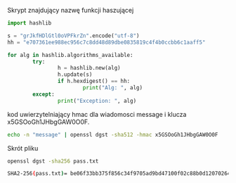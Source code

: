 
Skrypt znajdujący nazwę funkcji haszującej
```python
import hashlib

s = "grJkfHDlGtl0oVPFkrZn".encode("utf-8")
hh = "e707361ee988ec956c7c8dd48d89dbe0835819c4f4b0ccbb6c1aaff5"

for alg in hashlib.algorithms_available:
        try:
                h = hashlib.new(alg)
                h.update(s)
                if h.hexdigest() == hh:
                        print("Alg: ", alg)
        except:
                print("Exception: ", alg)

```

kod uwierzytelniający hmac dla wiadomosci message i klucza x5GSOoGh1JHbgGAW0O0F.
```bash
echo -n "message" | openssl dgst -sha512 -hmac x5GSOoGh1JHbgGAW0O0F
```

Skrót pliku
```bash
openssl dgst -sha256 pass.txt 

SHA2-256(pass.txt)= be06f33bb375f856c34f9705ad9bd47100f02c88b0d120702644662e754fff0f
```